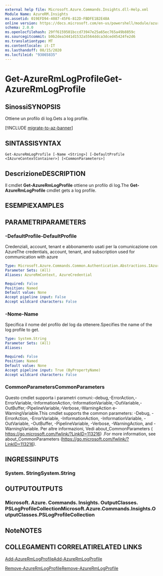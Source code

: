 ```yaml
---
external help file: Microsoft.Azure.Commands.Insights.dll-Help.xml
Module Name: AzureRM.Insights
ms.assetid: 019EFD94-4087-45F6-812D-FBDFE1B2E48A
online version: https://docs.microsoft.com/en-us/powershell/module/azurerm.insights/get-azurermlogprofile
schema: 2.0.0
ms.openlocfilehash: 29ff6159501bccd73947e25a65ec765a49b8859c
ms.sourcegitcommit: b9b2dea3441d1532a5564ddca3dced45424fe2d6
ms.translationtype: MT
ms.contentlocale: it-IT
ms.lasthandoff: 08/15/2020
ms.locfileid: "93865835"
---
```

# <span data-ttu-id="88eea-101">Get-AzureRmLogProfile</span><span class="sxs-lookup"><span data-stu-id="88eea-101">Get-AzureRmLogProfile</span></span>

## <span data-ttu-id="88eea-102">Sinossi</span><span class="sxs-lookup"><span data-stu-id="88eea-102">SYNOPSIS</span></span>
<span data-ttu-id="88eea-103">Ottiene un profilo di log.</span><span class="sxs-lookup"><span data-stu-id="88eea-103">Gets a log profile.</span></span>

[!INCLUDE [migrate-to-az-banner](../../includes/migrate-to-az-banner.md)]

## <span data-ttu-id="88eea-104">SINTASSI</span><span class="sxs-lookup"><span data-stu-id="88eea-104">SYNTAX</span></span>

```
Get-AzureRmLogProfile [-Name <String>] [-DefaultProfile <IAzureContextContainer>] [<CommonParameters>]
```

## <span data-ttu-id="88eea-105">Descrizione</span><span class="sxs-lookup"><span data-stu-id="88eea-105">DESCRIPTION</span></span>
<span data-ttu-id="88eea-106">Il cmdlet **Get-AzureRmLogProfile** ottiene un profilo di log.</span><span class="sxs-lookup"><span data-stu-id="88eea-106">The **Get-AzureRmLogProfile** cmdlet gets a log profile.</span></span>

## <span data-ttu-id="88eea-107">ESEMPI</span><span class="sxs-lookup"><span data-stu-id="88eea-107">EXAMPLES</span></span>

## <span data-ttu-id="88eea-108">PARAMETRI</span><span class="sxs-lookup"><span data-stu-id="88eea-108">PARAMETERS</span></span>

### <span data-ttu-id="88eea-109">-DefaultProfile</span><span class="sxs-lookup"><span data-stu-id="88eea-109">-DefaultProfile</span></span>
<span data-ttu-id="88eea-110">Credenziali, account, tenant e abbonamento usati per la comunicazione con Azure</span><span class="sxs-lookup"><span data-stu-id="88eea-110">The credentials, account, tenant, and subscription used for communication with azure</span></span>

```yaml
Type: Microsoft.Azure.Commands.Common.Authentication.Abstractions.IAzureContextContainer
Parameter Sets: (All)
Aliases: AzureRmContext, AzureCredential

Required: False
Position: Named
Default value: None
Accept pipeline input: False
Accept wildcard characters: False
```

### <span data-ttu-id="88eea-111">-Nome</span><span class="sxs-lookup"><span data-stu-id="88eea-111">-Name</span></span>
<span data-ttu-id="88eea-112">Specifica il nome del profilo del log da ottenere.</span><span class="sxs-lookup"><span data-stu-id="88eea-112">Specifies the name of the log profile to get.</span></span>

```yaml
Type: System.String
Parameter Sets: (All)
Aliases:

Required: False
Position: Named
Default value: None
Accept pipeline input: True (ByPropertyName)
Accept wildcard characters: False
```

### <span data-ttu-id="88eea-113">CommonParameters</span><span class="sxs-lookup"><span data-stu-id="88eea-113">CommonParameters</span></span>
<span data-ttu-id="88eea-114">Questo cmdlet supporta i parametri comuni:-debug,-ErrorAction,-ErrorVariable,-InformationAction,-InformationVariable,-OutVariable,-OutBuffer,-PipelineVariable,-Verbose,-WarningAction e-WarningVariable.</span><span class="sxs-lookup"><span data-stu-id="88eea-114">This cmdlet supports the common parameters: -Debug, -ErrorAction, -ErrorVariable, -InformationAction, -InformationVariable, -OutVariable, -OutBuffer, -PipelineVariable, -Verbose, -WarningAction, and -WarningVariable.</span></span> <span data-ttu-id="88eea-115">Per altre informazioni, Vedi about_CommonParameters ( https://go.microsoft.com/fwlink/?LinkID=113216) .</span><span class="sxs-lookup"><span data-stu-id="88eea-115">For more information, see about_CommonParameters (https://go.microsoft.com/fwlink/?LinkID=113216).</span></span>

## <span data-ttu-id="88eea-116">INGRESSI</span><span class="sxs-lookup"><span data-stu-id="88eea-116">INPUTS</span></span>

### <span data-ttu-id="88eea-117">System. String</span><span class="sxs-lookup"><span data-stu-id="88eea-117">System.String</span></span>

## <span data-ttu-id="88eea-118">OUTPUT</span><span class="sxs-lookup"><span data-stu-id="88eea-118">OUTPUTS</span></span>

### <span data-ttu-id="88eea-119">Microsoft. Azure. Commands. Insights. OutputClasses. PSLogProfileCollection</span><span class="sxs-lookup"><span data-stu-id="88eea-119">Microsoft.Azure.Commands.Insights.OutputClasses.PSLogProfileCollection</span></span>

## <span data-ttu-id="88eea-120">Note</span><span class="sxs-lookup"><span data-stu-id="88eea-120">NOTES</span></span>

## <span data-ttu-id="88eea-121">COLLEGAMENTI CORRELATI</span><span class="sxs-lookup"><span data-stu-id="88eea-121">RELATED LINKS</span></span>

[<span data-ttu-id="88eea-122">Add-AzureRmLogProfile</span><span class="sxs-lookup"><span data-stu-id="88eea-122">Add-AzureRmLogProfile</span></span>](./Add-AzureRmLogProfile.md)

[<span data-ttu-id="88eea-123">Remove-AzureRmLogProfile</span><span class="sxs-lookup"><span data-stu-id="88eea-123">Remove-AzureRmLogProfile</span></span>](./Remove-AzureRmLogProfile.md)


